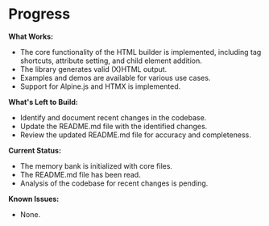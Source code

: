 # Progress

**What Works:**

-   The core functionality of the HTML builder is implemented, including tag shortcuts, attribute setting, and child element addition.
-   The library generates valid (X)HTML output.
-   Examples and demos are available for various use cases.
-   Support for Alpine.js and HTMX is implemented.

**What's Left to Build:**

-   Identify and document recent changes in the codebase.
-   Update the README.md file with the identified changes.
-   Review the updated README.md file for accuracy and completeness.

**Current Status:**

-   The memory bank is initialized with core files.
-   The README.md file has been read.
-   Analysis of the codebase for recent changes is pending.

**Known Issues:**

-   None.
